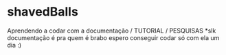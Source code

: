 # shavedBalls
Aprendendo a codar com a documentação / TUTORIAL / PESQUISAS *slk documentação é pra quem é brabo espero conseguir codar só com ela um dia :)
